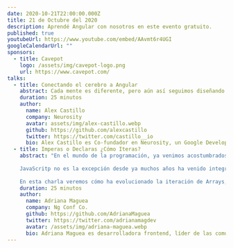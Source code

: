 ```yaml
---
date: 2020-10-21T22:00:00.000Z
title: 21 de Octubre del 2020
description: Aprendé Angular con nosotros en este evento gratuito.
published: true
youtubeUrl: https://www.youtube.com/embed/AAvmt6r4UGI
googleCalendarUrl: ""
sponsors:
  - title: Cavepot
    logo: /assets/img/cavepot-logo.png
    url: https://www.cavepot.com/
talks:
  - title: Conectando el cerebro a Angular
    abstract: Cada mente es diferente, pero aún así seguimos diseñando las mismas experiencias para cada usuario. Cómo sería el mundo si pudiéramos conectar el cerebro a las aplicaciones web?
    duration: 25 minutos
    author:
      name: Alex Castillo
      company: Neurosity
      avatar: assets/img/alex-castillo.webp
      github: https://github.com/alexcastillo
      twitter: https://twitter.com/castillo__io
      bio: Alex Castillo es Co-fundador en Neurosity, un Google Developer Expert, y previamente un Ingeniero de Software Senior en Netflix. Le apasiona la Neurotecnología, y cómo podemos utilizarla para crear aplicaciones que se conectan al cerebro.
  - title: Imperas o Declaras ¿Cómo Iteras?
    abstract: "En el mundo de la programación, ya venimos acostumbrados a que constantemente se estén generando nuevas maneras de solucionar problemas recurrentes, de forma que los lenguajes adquieren un estilo más amigable con el programador. 
    
    JavaScritp no es la excepción desde ya muchos años ha venido integrando la programación funcional de manera que ya no nos tenemos que preocupar por dar indicaciones precisas del cómo, sino únicamente del qué.
    
    En esta charla veremos cómo ha evolucionado la iteración de Arrays, un tema que tocamos a diario, haciendo un repaso desde las formas imperativas, hasta las declarativas para finalizar en la manera como Angular hace la integración con las directivas estructurales."
    duration: 25 minutos
    author:
      name: Adriana Maguea
      company: Ng Conf Co.
      github: https://github.com/AdrianaMaguea
      twitter: https://twitter.com/adrianamagdev
      avatar: /assets/img/adriana-maguea.webp
      bio: Adriana Maguea es desarrolladora frontend, líder de las comunidades Angular Medellín, Women Tech Maker Medellín y Ng Conf Co. Le apasiona CSS, Angular y hablar en público. También le gustan los carros y le encanta el maquillaje.
---
```

